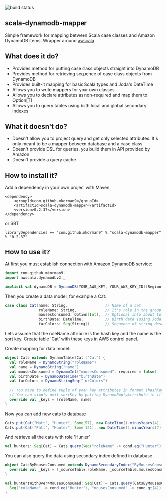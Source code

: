 ![build status](https://travis-ci.org/mkorman9/scala-dynamodb-mapper.svg?branch=dev)

## scala-dynamodb-mapper
Simple framework for mapping between Scala case classes and Amazon DynamoDB items. Wrapper around [awscala](https://github.com/seratch/AWScala)

## What does it do?
* Provides method for putting case class objects straight into DynamoDB
* Provides method for retrieving sequence of case class objects from DynamoDB
* Provides built-it mapping for basic Scala types and Joda's DateTime
* Allows you to write mappers for your own classes
* Allows you to declare attributes as non-required and map them to Option[T]
* Allows you to query tables using both local and global secondary indexes

## What it doesn't do?
* Doesn't allow you to project query and get only selected attributes. It's only meant to be a mapper between database and a case class
* Doesn't provide DSL for queries, you build them in API provided by Amazon
* Doesn't provide a query cache

## How to install it?

Add a dependency in your own project with Maven

```
<dependency>
    <groupId>com.github.mkorman9</groupId>
    <artifactId>scala-dynamodb-mapper</artifactId>
    <version>0.2.37</version>
</dependency>
```

or SBT

```
libraryDependencies += "com.github.mkorman9" % "scala-dynamodb-mapper" % "0.2.37"
```

## How to use it?

At first you must establish connection with Amazon DynamoDB service:

```scala
import com.github.mkorman9._
import awscala.dynamodbv2._

implicit val dynamoDB = DynamoDB(YOUR_AWS_KEY, YOUR_AWS_KEY_ID)(Region.getRegion(Regions.EU_CENTRAL_1))
```

Then you create a data model, for example a Cat:

```scala
case class Cat(name: String,                 // Name of a cat
               roleName: String,             // It's role in the group
               mousesConsumed: Option[Int],  // Optional info about total number of mouses consumed
               birthDate: DateTime,          // Birth date (using Joda's DateTime) 
               furColors: Seq[String])       // Sequence of string describing colors of cat's fur
```

Lets assume that the roleName attribute is the hash key and the name is the sort key. Create table 'Cat' with these keys in AWS control panel.   

Create mapping for data model:

```scala
object Cats extends DynamoTable[Cat]("Cat") {
  val roleName = DynamoString("roleName")
  val name = DynamoString("name")
  val mousesConsumed = DynamoInt("mousesConsumed", required = false)
  val birthDate = DynamoDateTime("birthDate")
  val furColors = DynamoStringSeq("furColors")
  
  // You have to define tuple of your key attributes in format (hashKey, sortKey)
  // You can simply omit sortKey by putting DynamoEmptyAttribute in it's place if your table doesn't contain one
  override val _keys = (roleName, name)
}
```

Now you can add new cats to database

```scala
Cats.put(Cat("Matt", "Hunter", Some(57), new DateTime().minusYears(4), List("black", "white")))
Cats.put(Cat("Patt", "Hunter", Some(121), new DateTime().minusYears(7), List("brown", "white")))
```

And retrieve all the cats with role 'Hunter'

```scala
val hunters: Seq[Cat] = Cats.query(Seq("roleName" -> cond.eq("Hunter")))
```

You can also query the data using secondary index defined in database

```scala
object CatsByMousesConsumed extends DynamoSecondaryIndex("ByMousesConsumed", DynamoLocalSecondaryIndex, Cats) {
  override val _keys = (_sourceTable.roleName, _sourceTable.mousesConsumed)
}

val huntersWithOver4MousesConsumed: Seq[Cat] = Cats.query(CatsByMousesConsumed, 
  Seq("roleName" -> cond.eq("Hunter"), "mousesConsumed" -> cond.gt(4))
)
```
